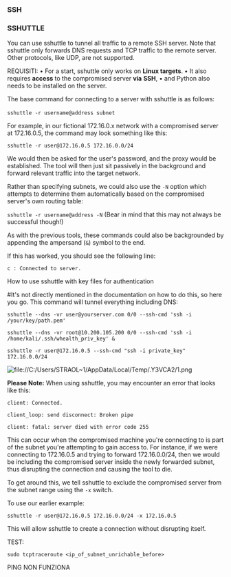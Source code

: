 ### **SSH**
### **SSHUTTLE**
You can use sshuttle to tunnel all traffic to a remote SSH server. Note that sshuttle only forwards DNS requests and TCP traffic to the remote server. Other protocols, like UDP, are not supported.

REQUISITI:
• For a start, sshuttle only works on **Linux targets**.
• It also requires **access** to the compromised server **via** **SSH**,
• and Python also needs to be installed on the server.

The base command for connecting to a server with sshuttle is as follows:

`sshuttle -r username@address subnet` 

For example, in our fictional 172.16.0.x network with a compromised server at 172.16.0.5, the command may look something like this:

`sshuttle -r user@172.16.0.5 172.16.0.0/24`

We would then be asked for the user's password, and the proxy would be established. The tool will then just sit passively in the background and forward relevant traffic into the target network.

Rather than specifying subnets, we could also use the `-N` option which attempts to determine them automatically based on the compromised server's own routing table:

`sshuttle -r username@address -N` (Bear in mind that this may not always be successful though!)

As with the previous tools, these commands could also be backgrounded by appending the ampersand (`&`) symbol to the end.

If this has worked, you should see the following line:

`c : Connected to server.`

How to use sshuttle with key files for authentication

#It's not directly mentioned in the documentation on how to do this, so here you go. This command will tunnel everything including DNS:

`sshuttle --dns -vr user@yourserver.com 0/0 --ssh-cmd 'ssh -i /your/key/path.pem'`

`sshuttle --dns -vr root@10.200.105.200 0/0 --ssh-cmd 'ssh -i /home/kali/.ssh/whealth_priv_key' &`

`sshuttle -r user@172.16.0.5 --ssh-cmd "ssh -i private_key" 172.16.0.0/24`

![file://C:/Users/STRAOL~1/AppData/Local/Temp/.Y3VCA2/1.png](file://C:/Users/STRAOL~1/AppData/Local/Temp/.Y3VCA2/1.png)

**Please Note:** When using sshuttle, you may encounter an error that looks like this:

`client: Connected.`

`client_loop: send disconnect: Broken pipe`

`client: fatal: server died with error code 255`

This can occur when the compromised machine you're connecting to is part of the subnet you're attempting to gain access to. For instance, if we were connecting to 172.16.0.5 and trying to forward 172.16.0.0/24, then we would be including the compromised server inside the newly forwarded subnet, thus disrupting the connection and causing the tool to die.

To get around this, we tell sshuttle to exclude the compromised server from the subnet range using the `-x` switch.

To use our earlier example:

`sshuttle -r user@172.16.0.5 172.16.0.0/24 -x 172.16.0.5`

This will allow sshuttle to create a connection without disrupting itself.

TEST:

`sudo tcptraceroute <ip_of_subnet_unrichable_before>`

PING NON FUNZIONA